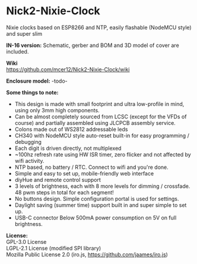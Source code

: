 # Nick2-Nixie-Clock
Nixie clocks based on ESP8266 and NTP, easily flashable (NodeMCU style) and super slim

**IN-16 version:**
Schematic, gerber and BOM and 3D model of cover are included.

**Wiki**  
https://github.com/mcer12/Nick2-Nixie-Clock/wiki

**Enclosure model:** 
-todo-

**Some things to note:**
- This design is made with small footprint and ultra low-profile in mind, using only 3mm high components.
- Can be almost completely sourced from LCSC (except for the VFDs of course) and partially assembled using JLCPCB assembly service.
- Colons made out of WS2812 addressable leds
- CH340 with NodeMCU style auto-reset built-in for easy programming / debugging
- Each digit is driven directly, not multiplexed
- ~100hz refresh rate using HW ISR timer, zero flicker and not affected by wifi activity.
- NTP based, no battery / RTC. Connect to wifi and you're done.
- Simple and easy to set up, mobile-friendly web interface
- diyHue and remote control support
- 3 levels of brightness, each with 8 more levels for dimming / crossfade. 48 pwm steps in total for each segment!
- No buttons design. Simple configuration portal is used for settings.
- Daylight saving (summer time) support built in and super simple to set up.
- USB-C connector Below 500mA power consumption on 5V on full brightness.

**License:**  
GPL-3.0 License  
LGPL-2.1 License (modified SPI library)  
Mozilla Public License 2.0 (iro.js, https://github.com/jaames/iro.js)
